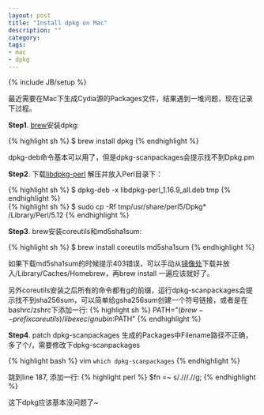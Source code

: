 ```yaml
---
layout: post
title: "Install dpkg on Mac"
description: ""
category: 
tags: 
- mac
- dpkg
---
```

{% include JB/setup %}

最近需要在Mac下生成Cydia源的Packages文件，结果遇到一堆问题，现在记录下过程。

**Step1**. [brew](http://mxcl.github.com/homebrew/)安装dpkg:

{% highlight sh %} 
	$ brew install dpkg
{% endhighlight %}

dpkg-deb命令基本可以用了，但是dpkg-scanpackages会提示找不到Dpkg.pm

**Step2**. 下载[libdpkg-perl](http://packages.debian.org/sid/libdpkg-perl) 解压并放入Perl目录下：

{% highlight sh %} 
	$ dpkg-deb -x libdpkg-perl_1.16.9_all.deb tmp
{% endhighlight %}  
{% highlight sh %} 
	$ sudo cp -Rf tmp/usr/share/perl5/Dpkg* /Library/Perl/5.12
{% endhighlight %}

**Step3**. brew安装coreutils和md5sha1sum:

{% highlight sh %}
$ brew install coreutils md5sha1sum 
{% endhighlight %}

如果下载md5sha1sum的时候提示403错误，可以手动从[镜像处](http://www.sourcefiles.org/Utilities/Console/M-P/md5sha1sum-0.9.5.tar.gz)下载并放入/Library/Caches/Homebrew，再brew install 一遍应该就好了。

另外coreutils安装之后所有的命令都有g的前缀，运行dpkg-scanpackages会提示找不到sha256sum，可以简单给gsha256sum创建一个符号链接，或者是在bashrc/zshrc下添加一行:
{% highlight sh %} 
PATH="$(brew --prefix coreutils)/libexec/gnubin:$PATH"
{% endhighlight %}

**Step4**. patch dpkg-scanpackages
生成的Packages中Filename路径不正确，多了个/，需要修改下dpkg-scanpackages

{% highlight bash %} 
 	vim `which dpkg-scanpackages`
{% endhighlight %}
 
 跳到line 187, 添加一行:
{% highlight perl %}
 	$fn =~ s/\.\/\//\.\//g;
{% endhighlight %}

这下dpkg应该基本没问题了~




